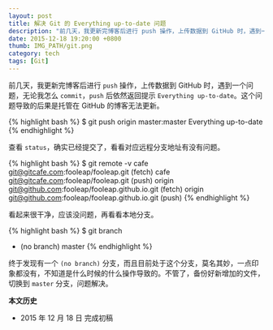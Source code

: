 ```yaml
---
layout: post
title: 解决 Git 的 Everything up-to-date 问题
description: "前几天，我更新完博客后进行 push 操作，上传数据到 GitHub 时，遇到一个问题，无论我怎么 commit，push 后依然返回提示 Everything up-to-date。"
date: 2015-12-18 19:20:00 +0800
thumb: IMG_PATH/git.png
category: tech
tags: [Git]
---
```


前几天，我更新完博客后进行 `push` 操作，上传数据到 GitHub 时，遇到一个问题，无论我怎么 `commit`，`push` 后依然返回提示 `Everything up-to-date`。这个问题导致的后果是托管在 GitHub 的博客无法更新。

{% highlight bash %}
$ git push origin master:master
Everything up-to-date
{% endhighlight %}

查看 `status`，确实已经提交了，看看对应远程分支地址有没有问题。

{% highlight bash %}
$ git remote -v
cafe    git@gitcafe.com:fooleap/fooleap.git (fetch)
cafe    git@gitcafe.com:fooleap/fooleap.git (push)
origin  git@github.com:fooleap/fooleap.github.io.git (fetch)
origin  git@github.com:fooleap/fooleap.github.io.git (push)
{% endhighlight %}

看起来很干净，应该没问题，再看看本地分支。

{% highlight bash %}
$ git branch
* (no branch)
  master
{% endhighlight %}

终于发现有一个 `(no branch)` 分支，而且目前处于这个分支，莫名其妙，一点印象都没有，不知道是什么时候的什么操作导致的。不管了，备份好新增加的文件，切换到 `master` 分支，问题解决。

**本文历史**

* 2015 年 12 月 18 日 完成初稿
